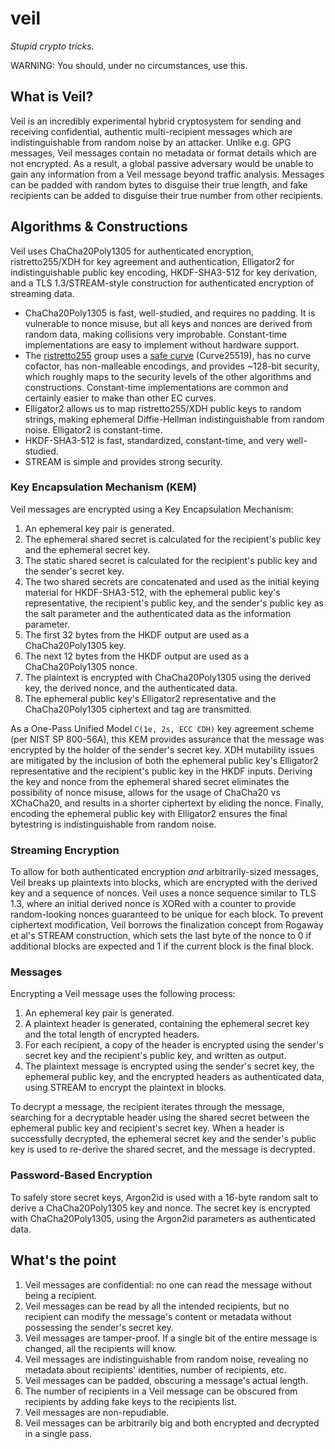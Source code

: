 # veil

_Stupid crypto tricks._

WARNING: You should, under no circumstances, use this.

## What is Veil?

Veil is an incredibly experimental hybrid cryptosystem for sending and receiving confidential,
authentic multi-recipient messages which are indistinguishable from random noise by an attacker.
Unlike e.g. GPG messages, Veil messages contain no metadata or format details which are not
encrypted. As a result, a global passive adversary would be unable to gain any information from a
Veil message beyond traffic analysis. Messages can be padded with random bytes to disguise their
true length, and fake recipients can be added to disguise their true number from other recipients.

## Algorithms & Constructions

Veil uses ChaCha20Poly1305 for authenticated encryption, ristretto255/XDH for key agreement and
authentication, Elligator2 for indistinguishable public key encoding, HKDF-SHA3-512 for key
derivation, and a TLS 1.3/STREAM-style construction for authenticated encryption of streaming data.

* ChaCha20Poly1305 is fast, well-studied, and requires no padding. It is vulnerable to nonce misuse,
  but all keys and nonces are derived from random data, making collisions very improbable.
  Constant-time implementations are easy to implement without hardware support.
* The [ristretto255](https://ristretto.group) group uses a
  [safe curve](https://safecurves.cr.yp.to) (Curve25519), has no curve cofactor, has non-malleable
  encodings, and provides ~128-bit security, which roughly maps to the security levels of the other
  algorithms and constructions. Constant-time implementations are common and certainly easier to
  make than other EC curves.
* Elligator2 allows us to map ristretto255/XDH public keys to random strings, making ephemeral
  Diffie-Hellman indistinguishable from random noise. Elligator2 is constant-time.
* HKDF-SHA3-512 is fast, standardized, constant-time, and very well-studied.
* STREAM is simple and provides strong security.

### Key Encapsulation Mechanism (KEM)

Veil messages are encrypted using a Key Encapsulation Mechanism:

1. An ephemeral key pair is generated.
2. The ephemeral shared secret is calculated for the recipient's public key and the ephemeral
   secret key.
3. The static shared secret is calculated for the recipient's public key and the sender's 
   secret key.
4. The two shared secrets are concatenated and used as the initial keying material for
   HKDF-SHA3-512, with the ephemeral public key's representative, the recipient's public key, and 
   the sender's public key as the salt parameter and the authenticated data as the information
   parameter.
5. The first 32 bytes from the HKDF output are used as a ChaCha20Poly1305 key.
6. The next 12 bytes from the HKDF output are used as a ChaCha20Poly1305 nonce.
7. The plaintext is encrypted with ChaCha20Poly1305 using the derived key, the derived nonce, and
   the authenticated data.
8. The ephemeral public key's Elligator2 representative and the ChaCha20Poly1305 ciphertext and tag
   are transmitted.

As a One-Pass Unified Model `C(1e, 2s, ECC CDH)` key agreement scheme (per NIST SP 800-56A), this
KEM provides assurance that the message was encrypted by the holder of the sender's secret key. XDH
mutability issues are mitigated by the inclusion of both the ephemeral public key's Elligator2
representative and the recipient's public key in the HKDF inputs. Deriving the key and nonce from
the ephemeral shared secret eliminates the possibility of nonce misuse, allows for the usage of
ChaCha20 vs XChaCha20, and results in a shorter ciphertext by eliding the nonce. Finally, encoding
the ephemeral public key with Elligator2 ensures the final bytestring is indistinguishable from
random noise.

### Streaming Encryption

To allow for both authenticated encryption _and_ arbitrarily-sized messages, Veil breaks up
plaintexts into blocks, which are encrypted with the derived key and a sequence of nonces. Veil uses
a nonce sequence similar to TLS 1.3, where an initial derived nonce is XORed with a counter to
provide random-looking nonces guaranteed to be unique for each block. To prevent ciphertext
modification, Veil borrows the finalization concept from Rogaway et al's STREAM construction, which
sets the last byte of the nonce to 0 if additional blocks are expected and 1 if the current block is
the final block.

### Messages

Encrypting a Veil message uses the following process:

1. An ephemeral key pair is generated.
2. A plaintext header is generated, containing the ephemeral secret key and the total length of
   encrypted headers.
3. For each recipient, a copy of the header is encrypted using the sender's secret key and the
   recipient's public key, and written as output.
4. The plaintext message is encrypted using the sender's secret key, the ephemeral public key, and 
   the encrypted headers as authenticated data, using STREAM to encrypt the plaintext in blocks.

To decrypt a message, the recipient iterates through the message, searching for a decryptable header
using the shared secret between the ephemeral public key and recipient's secret key. When a header
is successfully decrypted, the ephemeral secret key and the sender's public key is used to re-derive
the shared secret, and the message is decrypted.

### Password-Based Encryption

To safely store secret keys, Argon2id is used with a 16-byte random salt to derive a
ChaCha20Poly1305 key and nonce. The secret key is encrypted with ChaCha20Poly1305, using the
Argon2id parameters as authenticated data.

## What's the point

1. Veil messages are confidential: no one can read the message without being a recipient.
2. Veil messages can be read by all the intended recipients, but no recipient can modify the
   message's content or metadata without possessing the sender's secret key.
3. Veil messages are tamper-proof. If a single bit of the entire message is changed, all the
   recipients will know.
4. Veil messages are indistinguishable from random noise, revealing no metadata about recipients'
   identities, number of recipients, etc.
5. Veil messages can be padded, obscuring a message's actual length.
6. The number of recipients in a Veil message can be obscured from recipients by adding fake keys
   to the recipients list.
7. Veil messages are non-repudiable.
8. Veil messages can be arbitrarily big and both encrypted and decrypted in a single pass.
